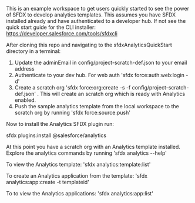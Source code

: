 This is an example workspace to get users quickly started to see the power of SFDX to develop analytics templates.  This assumes you have SFDX installed already and have authenticated to a developer hub.  If not see the quick start guide for the CLI installer:  https://developer.salesforce.com/tools/sfdxcli 

After cloning this repo and navigating to the sfdxAnalyticsQuickStart directory in a terminal:

1.  Update the adminEmail in config/project-scratch-def.json to your email address
2.  Authenticate to your dev hub.  For web auth 'sfdx force:auth:web:login -d'
3.  Create a scratch org 'sfdx force:org:create -s -f config/project-scratch-def.json' .  This will create an scratch org which is ready with Analytics enabled.
4.  Push the sample analytics template from the local workspace to the scratch org by running 'sfdx force:source:push'

Now to install the Analytics SFDX plugin run:

sfdx plugins:install @salesforce/analytics

At this point you have a scratch org with an Analytics template installed.  Explore the analytics commands by running 'sfdx analytics --help'

To view the Analytics template:
'sfdx analytics:template:list'

To create an Analytics application from the template:
'sfdx analytics:app:create -t templateid'

To to view the Analytics applications:
'sfdx analytics:app:list' 


